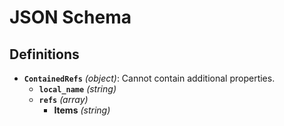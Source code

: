 # JSON Schema

## Definitions

- **`ContainedRefs`** *(object)*: Cannot contain additional properties.
  - **`local_name`** *(string)*
  - **`refs`** *(array)*
    - **Items** *(string)*
